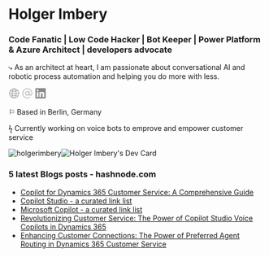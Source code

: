 # Holger Imbery
### Code Fanatic | Low Code Hacker | Bot Keeper | Power Platform & Azure Architect | developers advocate

⤷ As an architect at heart, 
I am passionate about conversational AI and robotic process automation and helping you do more with less.

 <a aligh="left" href="https://www.cognitiveservices.ninja" target="_blank" rel="noreferrer noopener"><img src="https://raw.githubusercontent.com/0xShapeShifter/dev-story/master/public/images/socials/globe.svg" alt="Website" width="22" height="22" /></a> <a aligh="left" href="mailto:the@cognitiveservices,ninja" target="_blank" rel="noreferrer noopener"><img src="https://raw.githubusercontent.com/0xShapeShifter/dev-story/master/public/images/socials/at.svg" alt="Email" width="22" height="22" /></a> <a aligh="left" href="https://www.linkedin.com/in/holgerimbery" target="_blank" rel="noreferrer noopener"><img src="https://raw.githubusercontent.com/0xShapeShifter/dev-story/master/public/images/socials/linkedin.svg" alt="LinkedIn" width="22" height="22" /></a>  

⚐ Based in Berlin, Germany

ϟ Currently working on voice bots to emprove and empower customer service

 

<a href="https://app.daily.dev/thecognitiveservicesninja"><img src="https://api.daily.dev/devcards/7d6788ea96d04422bdcc4f633263bc26.png?r=f2m" align=right width="400" alt="Holger Imbery's Dev Card"/></a>

<p align="left"> <img src="https://komarev.com/ghpvc/?username=holgerimbery&label=Profile%20views&color=0e75b6&style=flat" alt="holgerimbery" /> </p>

### 5 latest Blogs posts - hashnode.com
<!-- HASHNODE:START -->
- [Copilot for Dynamics 365 Customer Service: A Comprehensive Guide](https://aiassistant.studio/copilot-for-dynamics-365-customer-service-a-comprehensive-guide)
- [Copilot Studio - a curated link list](https://the.cognitiveservices.ninja/copilot-studio-a-curated-link-list)
- [Microsoft Copilot - a curated link list](https://aiassistant.studio/microsoft-copilot-a-curated-link-list)
- [Revolutionizing Customer Service: The Power of Copilot Studio Voice Copilots in Dynamics 365](https://the.cognitiveservices.ninja/revolutionizing-customer-service-the-power-of-copilot-studio-voice-copilots-in-dynamics-365)
- [Enhancing Customer Connections: The Power of Preferred Agent Routing in Dynamics 365 Customer Service](https://the.cognitiveservices.ninja/enhancing-customer-connections-the-power-of-preferred-agent-routing-in-dynamics-365-customer-service)
<!-- HASHNODE:END -->

